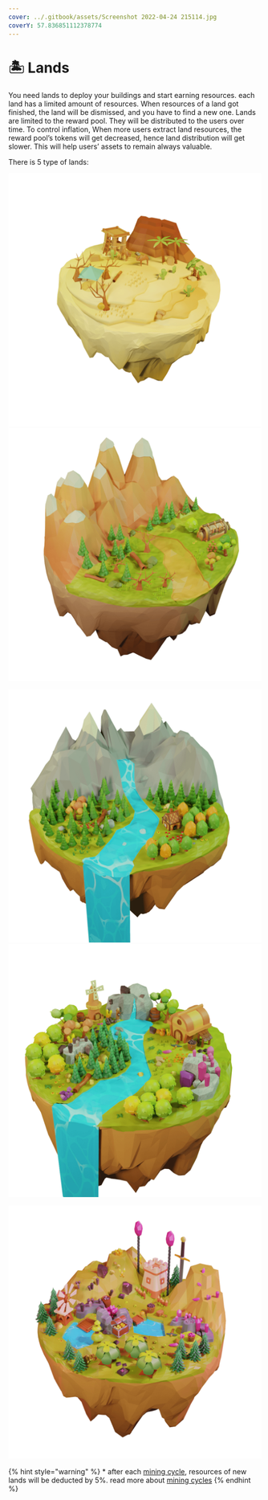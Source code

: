 ```yaml
---
cover: ../.gitbook/assets/Screenshot 2022-04-24 215114.jpg
coverY: 57.836851112378774
---
```


# 🏝 Lands

You need lands to deploy your buildings and start earning resources. each land has a limited amount of resources. When resources of a land got finished, the land will be dismissed, and you have to find a new one. Lands are limited to the reward pool. They will be distributed to the users over time. To control inflation, When more users extract land resources, the reward pool’s tokens will get decreased, hence land distribution will get slower. This will help users’ assets to remain always valuable.&#x20;

There is 5 type of lands:

![Desert: Has \~25 tokens\* and no Iron and stone resources. every new user can start with this land with -10% earning rate (2800 lands available per day)](../.gitbook/assets/land-desert.png) ![Common: Has \~235 tokens\*, Iron, and Stone. (1400 lands available per day)](../.gitbook/assets/land-common.png)

![Uncommon: Has \~700 tokens\*, Iron, and Stone. +10% earning rate. (480 lands available per day)](../.gitbook/assets/land-uncommon.png) ![Rare: Has \~2800 tokens\*, Iron, and Stone. +20% earning rate. (100 lands available per day)](../.gitbook/assets/land-rare.png)

![Legendary: Has \~14000 tokens\*, Iron, and Stone. +30% earning rate. (20 lands available per day)](../.gitbook/assets/land-legendary.PNG)

{% hint style="warning" %}
&#x20;\* after each [mining cycle](../price-stability.md#mining-cycles), resources of new lands will be deducted by 5%. read more about [mining cycles](../price-stability.md#mining-cycles)
{% endhint %}

